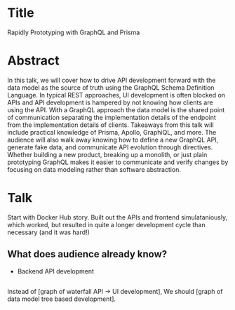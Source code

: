 # Title

Rapidly Prototyping with GraphQL and Prisma

# Abstract


In this talk, we will cover how to drive API development forward with the
data model as the source of truth using the GraphQL Schema Definition
Language. In typical REST approaches, UI development is often blocked on
APIs and API development is hampered by not knowing how clients are
using the API. With a GraphQL approach the data model is the shared
point of communication separating the implementation details of the
endpoint from the implementation details of clients. Takeaways from
this talk will include practical knowledge of Prisma, Apollo,
GraphiQL, and more. The audience will also walk away knowing how to
define a new GraphQL API, generate fake data, and communicate API
evolution through directives. Whether building a new product, breaking
up a monolith, or just plain prototyping GraphQL makes it easier to
communicate and verify changes by focusing on data modeling rather
than software abstraction.

# Talk

Start with Docker Hub story. Built out the APIs and frontend
simulataniously, which worked, but resulted in quite a longer
development cycle than necessary (and it was hard!)

## What does audience already know?

* Backend API development

## 

Instead of [graph of waterfall API -> UI development], We should
[graph of data model tree based development].
